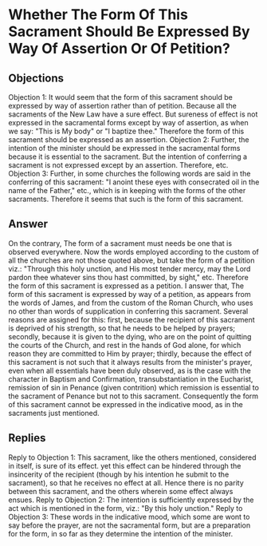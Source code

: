 # Whether The Form Of This Sacrament Should Be Expressed By Way Of Assertion Or Of Petition?
## Objections
Objection 1: It would seem that the form of this sacrament should be expressed by way of assertion rather than of petition. Because all the sacraments of the New Law have a sure effect. But sureness of effect is not expressed in the sacramental forms except by way of assertion, as when we say: "This is My body" or "I baptize thee." Therefore the form of this sacrament should be expressed as an assertion.
Objection 2: Further, the intention of the minister should be expressed in the sacramental forms because it is essential to the sacrament. But the intention of conferring a sacrament is not expressed except by an assertion. Therefore, etc.
Objection 3: Further, in some churches the following words are said in the conferring of this sacrament: "I anoint these eyes with consecrated oil in the name of the Father," etc., which is in keeping with the forms of the other sacraments. Therefore it seems that such is the form of this sacrament.
## Answer
On the contrary, The form of a sacrament must needs be one that is observed everywhere. Now the words employed according to the custom of all the churches are not those quoted above, but take the form of a petition viz.: "Through this holy unction, and His most tender mercy, may the Lord pardon thee whatever sins thou hast committed, by sight," etc. Therefore the form of this sacrament is expressed as a petition.
I answer that, The form of this sacrament is expressed by way of a petition, as appears from the words of James, and from the custom of the Roman Church, who uses no other than words of supplication in conferring this sacrament. Several reasons are assigned for this: first, because the recipient of this sacrament is deprived of his strength, so that he needs to be helped by prayers; secondly, because it is given to the dying, who are on the point of quitting the courts of the Church, and rest in the hands of God alone, for which reason they are committed to Him by prayer; thirdly, because the effect of this sacrament is not such that it always results from the minister's prayer, even when all essentials have been duly observed, as is the case with the character in Baptism and Confirmation, transubstantiation in the Eucharist, remission of sin in Penance (given contrition) which remission is essential to the sacrament of Penance but not to this sacrament. Consequently the form of this sacrament cannot be expressed in the indicative mood, as in the sacraments just mentioned.
## Replies
Reply to Objection 1: This sacrament, like the others mentioned, considered in itself, is sure of its effect. yet this effect can be hindered through the insincerity of the recipient (though by his intention he submit to the sacrament), so that he receives no effect at all. Hence there is no parity between this sacrament, and the others wherein some effect always ensues.
Reply to Objection 2: The intention is sufficiently expressed by the act which is mentioned in the form, viz.: "By this holy unction."
Reply to Objection 3: These words in the indicative mood, which some are wont to say before the prayer, are not the sacramental form, but are a preparation for the form, in so far as they determine the intention of the minister.